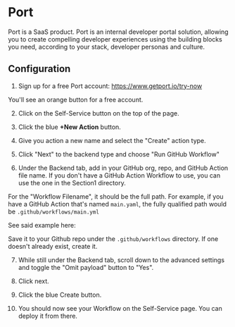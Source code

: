 # Port

Port is a SaaS product.
Port is an internal developer portal solution, allowing you to create compelling developer experiences using the building blocks you need, according to your stack, developer personas and culture.


## Configuration

1. Sign up for a free Port account: https://www.getport.io/try-now

You'll see an orange button for a free account.

2. Click on the Self-Service button on the top of the page.

3. Click the blue **+New Action** button.

4. Give you action a new name and select the "Create" action type.

5. Click "Next" to the backend type and choose "Run GitHub Workflow"

6. Under the Backend tab, add in your GitHub org, repo, and GitHub Action file name. If you don't have a GitHub Action Workflow to use, you can use the one in the Section1 directory.

For the "Workflow Filename", it should be the full path. For example, if you have a GitHub Action that's named `main.yaml`, the fully qualified path would be `.github/workflows/main.yml`

See said example here: 

Save it to your Github repo under the `.github/workflows` directory. If one doesn't already exist, create it.

7. While still under the Backend tab, scroll down to the advanced settings and toggle the "Omit payload" button to "Yes".

8. Click next.

9. Click the blue Create button.

10. You should now see your Workflow on the Self-Service page. You can deploy it from there.